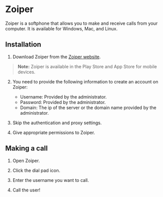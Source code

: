 # Zoiper

Zoiper is a softphone that allows you to make and receive calls from your computer. It is available for Windows, Mac, and Linux.

## Installation

1. Download Zoiper from the [Zoiper website](https://www.zoiper.com/en/voip-softphone/download/current).

> **Note:** Zoiper is available in the Play Store and App Store for mobile devices.

2. You need to provide the following information to create an account on Zoiper:
   - Username: Provided by the administrator.
   - Password: Provided by the administrator.
   - Domain: The ip of the server or the domain name provided by the administrator.

3. Skip the authentication and proxy settings.

4. Give appropriate permissions to Zoiper.

## Making a call

1. Open Zoiper.

2. Click the dial pad icon.

3. Enter the username you want to call.

4. Call the user!
